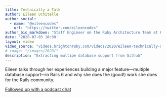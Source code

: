 ```yaml
---
title: Technically a Talk
author: Eileen Uchitelle
author_social:
  - name: "@eileencodes"
    url: "https://twitter.com/eileencodes"
author_bio_markdown: "Staff Engineer on the Ruby Architecture Team at GitHub and a member of the Rails Core team. She’s an avid contributor to open source focusing on the Ruby on Rails framework and its dependencies. Eileen is passionate about scalability, performance, and making open source communities more sustainable and welcoming."
date: '2020-07-03 10:00'
layout: video
video_source: "videos.brightonruby.com/videos/2020/eileen-technically-a-talk.mp4"
# image: "/images/2020/"
description: "Extracting multipe database support from Github"
---
```


Eileen talks through her experiences building a major feature—multiple database support—in Rails 6 and why she does the (good!) work she does for the Rails community.

[Followed up with a podcast chat](https://madeofpeoplepodcast.com/s01e01-eileen-uchitelle/)